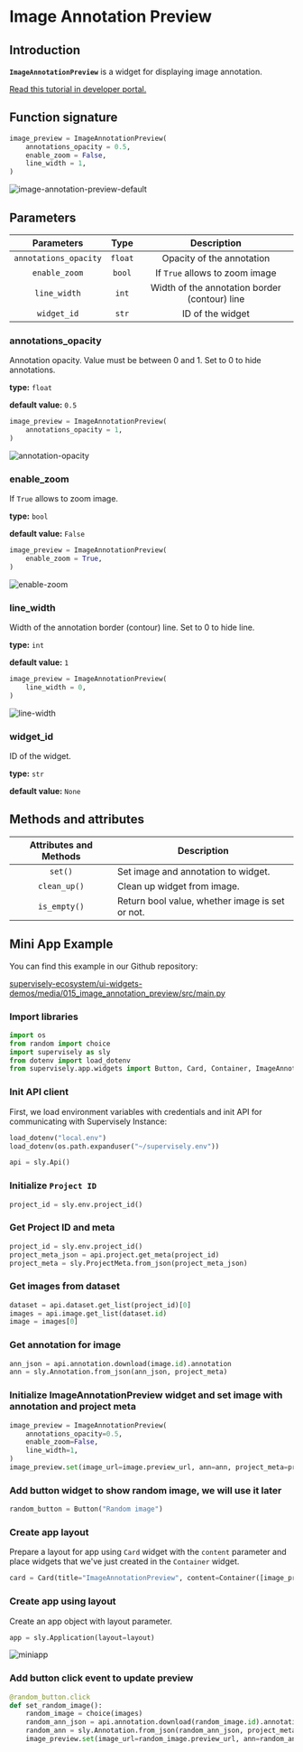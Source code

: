 # Image Annotation Preview

## Introduction

**`ImageAnnotationPreview`** is a widget for displaying image annotation.

[Read this tutorial in developer portal.](https://developer.supervise.ly/app-development/apps-with-gui/imageannotationpreview)

## Function signature

```python
image_preview = ImageAnnotationPreview(
    annotations_opacity = 0.5,
    enable_zoom = False,
    line_width = 1,
)
```

![image-annotation-preview-default]()

## Parameters

|      Parameters       |  Type   |                  Description                  |
| :-------------------: | :-----: | :-------------------------------------------: |
| `annotations_opacity` | `float` |           Opacity of the annotation           |
|     `enable_zoom`     | `bool`  |        If `True` allows to zoom image         |
|     `line_width`      |  `int`  | Width of the annotation border (contour) line |
|      `widget_id`      |  `str`  |               ID of the widget                |

### annotations_opacity

Annotation opacity. Value must be between 0 and 1. Set to 0 to hide annotations.

**type:** `float`

**default value:** `0.5`

```python
image_preview = ImageAnnotationPreview(
    annotations_opacity = 1,
)
```

![annotation-opacity]()

### enable_zoom

If `True` allows to zoom image.

**type:** `bool`

**default value:** `False`

```python
image_preview = ImageAnnotationPreview(
    enable_zoom = True,
)
```

![enable-zoom]()

### line_width

Width of the annotation border (contour) line. Set to 0 to hide line.

**type:** `int`

**default value:** `1`

```python
image_preview = ImageAnnotationPreview(
    line_width = 0,
)
```

![line-width]()

### widget_id

ID of the widget.

**type:** `str`

**default value:** `None`

## Methods and attributes

| Attributes and Methods | Description                                     |
| :--------------------: | ----------------------------------------------- |
|        `set()`         | Set image and annotation to widget.             |
|      `clean_up()`      | Clean up widget from image.                     |
|      `is_empty()`      | Return bool value, whether image is set or not. |

## Mini App Example

You can find this example in our Github repository:

[supervisely-ecosystem/ui-widgets-demos/media/015_image_annotation_preview/src/main.py](https://github.com/supervisely-ecosystem/ui-widgets-demos/blob/master/media/015_image_annotation_preview/src/main.py)

### Import libraries

```python
import os
from random import choice
import supervisely as sly
from dotenv import load_dotenv
from supervisely.app.widgets import Button, Card, Container, ImageAnnotationPreview
```

### Init API client

First, we load environment variables with credentials and init API for communicating with Supervisely Instance:

```python
load_dotenv("local.env")
load_dotenv(os.path.expanduser("~/supervisely.env"))

api = sly.Api()
```

### Initialize `Project ID`

```python
project_id = sly.env.project_id()
```

### Get Project ID and meta

```python
project_id = sly.env.project_id()
project_meta_json = api.project.get_meta(project_id)
project_meta = sly.ProjectMeta.from_json(project_meta_json)
```

### Get images from dataset

```python
dataset = api.dataset.get_list(project_id)[0]
images = api.image.get_list(dataset.id)
image = images[0]
```

### Get annotation for image

```python
ann_json = api.annotation.download(image.id).annotation
ann = sly.Annotation.from_json(ann_json, project_meta)
```

### Initialize ImageAnnotationPreview widget and set image with annotation and project meta

```python
image_preview = ImageAnnotationPreview(
    annotations_opacity=0.5,
    enable_zoom=False,
    line_width=1,
)
image_preview.set(image_url=image.preview_url, ann=ann, project_meta=project_meta)
```

### Add button widget to show random image, we will use it later

```python
random_button = Button("Random image")
```

### Create app layout

Prepare a layout for app using `Card` widget with the `content` parameter and place widgets that we've just created in the `Container` widget.

```python
card = Card(title="ImageAnnotationPreview", content=Container([image_preview, random_button]))
```

### Create app using layout

Create an app object with layout parameter.

```python
app = sly.Application(layout=layout)
```

![miniapp]()

### Add button click event to update preview

```python
@random_button.click
def set_random_image():
    random_image = choice(images)
    random_ann_json = api.annotation.download(random_image.id).annotation
    random_ann = sly.Annotation.from_json(random_ann_json, project_meta)
    image_preview.set(image_url=random_image.preview_url, ann=random_ann, project_meta=project_meta)
```
